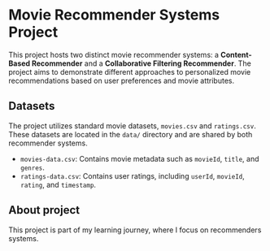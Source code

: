 # Movie Recommender Systems Project

This project hosts two distinct movie recommender systems: a **Content-Based Recommender** and a **Collaborative Filtering Recommender**. The project aims to demonstrate different approaches to personalized movie recommendations based on user preferences and movie attributes.

## Datasets

The project utilizes standard movie datasets, `movies.csv` and `ratings.csv`. These datasets are located in the `data/` directory and are shared by both recommender systems.

* `movies-data.csv`: Contains movie metadata such as `movieId`, `title`, and `genres`.
* `ratings-data.csv`: Contains user ratings, including `userId`, `movieId`, `rating`, and `timestamp`.


## About project
This project is part of my learning journey, where I focus on recommenders systems.